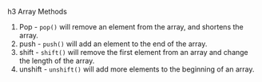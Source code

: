 h3 Array Methods
  1. Pop - `pop()` will remove an element from the array, and shortens the array.
  2. push - `push()` will add an element to the end of the array.
  3. shift - `shift()` will remove the first element from an array and change the length of the array.
  4. unshift - `unshift()` will add more elements to the beginning of an array.
